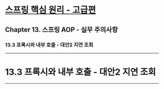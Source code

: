 # <a href = "../README.md" target="_blank">스프링 핵심 원리 - 고급편</a>
## Chapter 13. 스프링 AOP - 실무 주의사항
### 13.3 프록시와 내부 호출 - 대안2 지연 조회

---

# 13.3 프록시와 내부 호출 - 대안2 지연 조회

---
